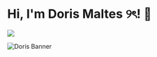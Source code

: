 # Hi, I'm Doris Maltes ୨ৎ! 👋

<img src="https://media3.giphy.com/media/aUovxH8Vf9qDu/giphy.gif"/>

![Doris Banner](https://drive.google.com/uc?export=view&id=1hrPMoMJh7l2b8zfcG2oxITf3RZiM782J)
